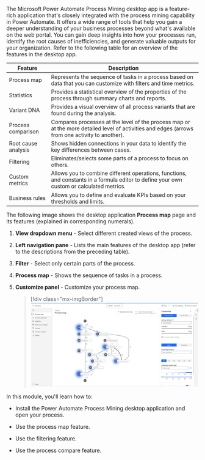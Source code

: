 The Microsoft Power Automate Process Mining desktop app is a feature-rich application that's closely integrated with the process mining capability in Power Automate. It offers a wide range of tools that help you gain a deeper understanding of your business processes beyond what's available on the web portal. You can gain deep insights into how your processes run, identify the root causes of inefficiencies, and generate valuable outputs for your organization. Refer to the following table for an overview of the features in the desktop app.

  |     Feature                 |     Description                                                                                                                                            |
|-----------------------------|------------------------------------------------------------------------------------------------------------------------------------------------------------|
|     Process   map           |     Represents the sequence of tasks in a process based on data that you can customize with filters and time metrics.                                  |
|     Statistics              |     Provides   a statistical overview of the properties of the process through summary   charts and reports.                                               |
|     Variant   DNA           |     Provides   a visual overview of all process variants that are found during the analysis.                                                                    |
|     Process   comparison    |     Compares   processes at the level of the process map or at the more detailed level of   activities and edges (arrows from one activity to another).    |
|     Root cause analysis     |     Shows   hidden connections in your data to identify the key differences between   cases.                                                               |
|     Filtering               |     Eliminates/selects   some parts of a process to focus on others.                                                                                       |
|     Custom   metrics        |     Allows   you to combine different operations, functions, and constants in a formula   editor to define your own custom or calculated metrics.          |
|     Business   rules        |     Allows   you to define and evaluate KPIs based on your thresholds and limits.                                                                          |

The following image shows the desktop application **Process map** page and its features (explained in corresponding numerals).

1.  **View dropdown menu** - Select different created views of the process.

2.  **Left navigation pane** - Lists the main features of the desktop app (refer to the descriptions from the preceding table).

3.  **Filter** - Select only certain parts of the process.

4.  **Process map** - Shows the sequence of tasks in a process.

5.  **Customize panel** - Customize your process map.


	> [!div class="mx-imgBorder"]
	> [![Screenshot of a process map flow within the application.](../media/process-flow-map.png)](../media/process-flow-map.png#lightbox)


In this module, you'll learn how to:

-   Install the Power Automate Process Mining desktop application and open your process.

-   Use the process map feature.

-   Use the filtering feature.

-   Use the process compare feature.

